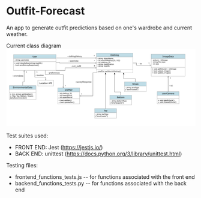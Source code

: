 # Outfit-Forecast

An app to generate outfit predictions based on one's wardrobe and current weather.

Current class diagram
![Class Diagram](updatedClassDiagram2.png)

Test suites used:

- FRONT END: Jest (https://jestjs.io/)
- BACK END: unittest (https://docs.python.org/3/library/unittest.html)

Testing files:

- frontend_functions_tests.js -- for functions associated with the front end
- backend_functions_tests.py -- for functions associated with the back end
